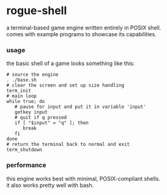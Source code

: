 # rogue-shell
a terminal-based game engine written entirely in POSIX shell.  
comes with example programs to showcase its capabilities.
### usage
the basic shell of a game looks something like this:
```shell
# source the engine
. ./base.sh
# clear the screen and set up size handling
term_init
# main loop
while true; do
   # pause for input and put it in variable 'input'
   getkey input
   # quit if q pressed
   if [ "$input" = "q" ]; then
      break
   fi
done
# return the terminal back to normal and exit
term_shutdown
```
### performance
this engine works best with minimal, POSIX-compliant shells.  
it also works pretty well with bash.
